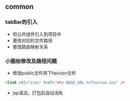 ## common

### tabBar的引入

* 将公共组件引入到项目中
* 更改对应的文件路径
* 更改路由映射关系

### 小图标修改及路径问题

* 修改public文件夹下favicon文件

```html
<link rel="icon" href="<%= BASE_URL %>favicon.ico" />
```

* jsp语法，打包后自动消失
